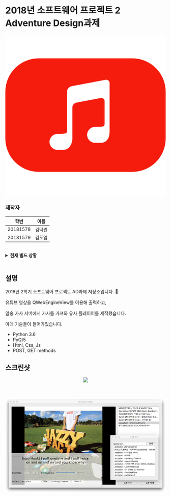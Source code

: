 # 2018년 소프트웨어 프로젝트 2 Adventure Design과제

<p align="center">
  <img src="./README_IMAGES/icon.png">
</p>

### 제작자
| 학번 | 이름 |
| :-: | :-: |
| 20181578 | 김덕원 |
| 20181579 | 김도엽 |
<br>

<details>
<summary><b>현재 빌드 상황</b></summary>
<br>
<table>
	<tr>
		<td>Branch</td>
		<td>Status</td>
	</tr>
	<tr>
		<td>master</td>
		<td><img src="https://travis-ci.com/The-CodeVillain/Swp2-ADProject.svg?branch=master"></td>
	</tr>
	<tr>
		<td>dev</td>
		<td><img src="https://travis-ci.com/The-CodeVillain/Swp2-ADProject.svg?branch=dev"></td>
	</tr>
    <tr>
		<td>test</td>
		<td><img src="https://travis-ci.com/The-CodeVillain/Swp2-ADProject.svg?branch=test"></td>
	</tr>
</table>
</details>
<br>

## 설명
2018년 2학기 소프트웨어 프로젝트 AD과제 저장소입니다. 🤩

유튜브 영상을 QWebEngineView를 이용해 출력하고, 

알송 가사 서버에서 가사를 가져와 유사 플레이어를 제작했습니다.

아래 기술들이 들어가있습니다.
* Python 3.6
* PyQt5
* Html, Css, Js
* POST, GET methods

## 스크린샷
<p align="center">
  <img src="./README_IMAGES/rbb.gif">
</p>
<br>

<p align="center">
  <img src="./README_IMAGES/full_capture.png">
</p>
<br>
